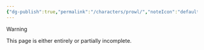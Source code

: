 ```yaml
---
{"dg-publish":true,"permalink":"/characters/prowl/","noteIcon":"default"}
---
```

  
>[!warning] 
>This page is either entirely or partially incomplete. 
